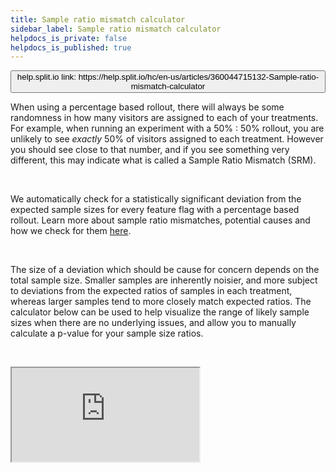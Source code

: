 ```yaml
---
title: Sample ratio mismatch calculator
sidebar_label: Sample ratio mismatch calculator
helpdocs_is_private: false
helpdocs_is_published: true
---
```


<p>
  <button style={{borderRadius:'8px', border:'1px', fontFamily:'Courier New', fontWeight:'800', textAlign:'left'}}> help.split.io link: https://help.split.io/hc/en-us/articles/360044715132-Sample-ratio-mismatch-calculator </button>
</p>

<p>
  When using a percentage based rollout, there will always be some randomness in
  how many visitors are assigned to each of your treatments. For example, when
  running an experiment with a 50% : 50% rollout, you are unlikely to see
  <em>exactly</em> 50% of visitors assigned to each treatment. However you should
  see close to that number, and if you see something very different, this may indicate
  what is called a Sample Ratio Mismatch (SRM).&nbsp;
</p>
<div>&nbsp;</div>
<p>
  We automatically check for a statistically significant deviation from the expected
  sample sizes for every feature flag with a percentage based rollout. Learn more
  about sample ratio mismatches, potential causes and how we check for them
  <a href="/hc/en-us/articles/360020636472" target="_self">here</a>.&nbsp;
</p>
<div>&nbsp;</div>
<p>
  The size of a deviation which should be cause for concern depends on the total
  sample size. Smaller samples are inherently noisier, and more subject to deviations
  from the expected ratios of samples in each treatment, whereas larger samples
  tend to more closely match expected ratios. The calculator below can be used
  to help visualize the range of likely sample sizes when there are no underlying
  issues, and allow you to manually calculate a p-value for your sample size ratios.
</p>
<p>&nbsp;</p>
<p>
  <iframe style={{width: '1400px', height: '1000px', border: 0, borderRadius: '4px', overflow: 'hidden'}} src="https://split-srm-calc.herokuapp.com/" sandbox="allow-modals allow-forms allow-popups allow-scripts allow-same-origin"></iframe>
</p>